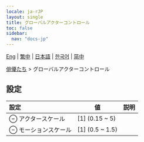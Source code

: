 ```yaml
---
locale: ja-rJP
layout: single
title: グローバルアクターコントロール
toc: false
sidebar:
  nav: "docs-jp"
---
```

[Eng](/dancexr/menu/2025.5/actors/global_actor_control) | [繁中](/tw/dancexr/menu/2025.5/actors/global_actor_control) | [日本語](/jp/dancexr/menu/2025.5/actors/global_actor_control) | [한국어](/kr/dancexr/menu/2025.5/actors/global_actor_control) | [简中](/zh/dancexr/menu/2025.5/actors/global_actor_control)

[俳優たち](../menu#俳優たち) > グローバルアクターコントロール

## 設定

| 設定 | 値 | 説明 |
| :--- | --- | :--- |
| ⊖ アクタースケール | [1] (0.15 ~ 5) | 
| ⊖ モーションスケール | [1] (0.5 ~ 1.5) | 
